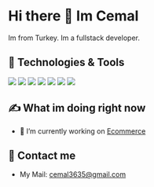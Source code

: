 # Hi there 👋 Im Cemal
Im from Turkey. Im a fullstack developer.
## 🔧 Technologies & Tools
![](https://img.shields.io/badge/OS-Windows-informational?style=flat&logo=windows&logoColor=white&color=2bbc8a)
![](https://img.shields.io/badge/Editor-Vs.Code-informational?style=flat&logo=visualstudiocode&logoColor=white&color=2bbc8a)
![](https://img.shields.io/badge/Editor-Visual%20Studio-informational?style=flat&logo=visualstudio&logoColor=white&color=2bbc8a)
![](https://img.shields.io/badge/Code-Asp.Net%20Core-informational?style=flat&logo=.net&logoColor=white&color=2bbc8a)
![](https://img.shields.io/badge/Code-JavaScript-informational?style=flat&logo=javascript&logoColor=white&color=2bbc8a)
![](https://img.shields.io/badge/Code-Vue-informational?style=flat&logo=vue.js&logoColor=white&color=2bbc8a)
![](https://img.shields.io/badge/SQL-MSSQL-informational?style=flat&logo=microsoftsqlserver&logoColor=white&color=2bbc8a)

## &#x270d; What im doing right now
- 🔭 I’m currently working on [Ecommerce](https://github.com/sarowa36/Ecommerce)

## 📧 Contact me
- My Mail: cemal3635@gmail.com

<!--
**sarowa36/sarowa36** is a ✨ _special_ ✨ repository because its `README.md` (this file) appears on your GitHub profile.

Here are some ideas to get you started:

- 🔭 I’m currently working on ...
- 🌱 I’m currently learning ...
- 👯 I’m looking to collaborate on ...
- 🤔 I’m looking for help with ...
- 💬 Ask me about ...
- 📫 How to reach me: ...
- 😄 Pronouns: ...
- ⚡ Fun fact: ...
-->
